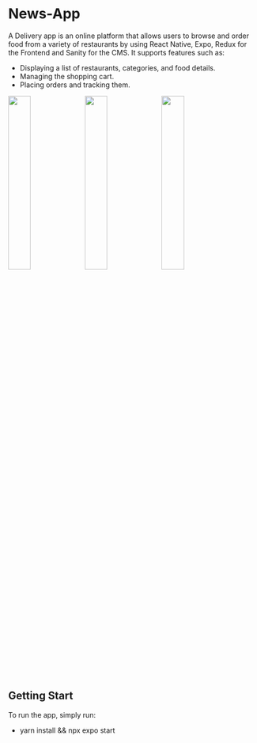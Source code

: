 # News-App
A Delivery app is an online platform that allows users to browse and order food from a variety of restaurants by using React Native, Expo, Redux for the Frontend and Sanity for the CMS. 
It supports features such as:
- Displaying a list of restaurants, categories, and food details.
- Managing the shopping cart.
- Placing orders and tracking them.
<img src="https://github.com/phamtrongsang11/Delivery-App/assets/101312630/f893289f-4419-4851-aa60-9631232322f7"  width="30%" height="30%">
<img src="https://github.com/phamtrongsang11/Delivery-App/assets/101312630/286237a4-fda1-4c5b-8fcf-3f4bb7ca0a3e"  width="30%" height="30%">
<img src="https://github.com/phamtrongsang11/Delivery-App/assets/101312630/c36b32c0-162a-4f44-84ec-dc279ff6e9a6"  width="30%" height="30%">

## Getting Start
To run the app, simply run:
- yarn install && npx expo start



